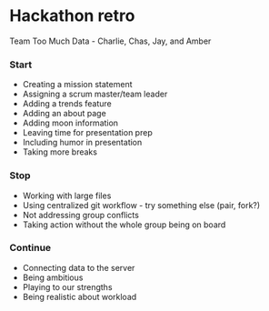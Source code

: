 # Hackathon retro
Team Too Much Data - Charlie, Chas, Jay, and Amber

### Start
- Creating a mission statement
- Assigning a scrum master/team leader
- Adding a trends feature
- Adding an about page
- Adding moon information
- Leaving time for presentation prep
- Including humor in presentation
- Taking more breaks

### Stop
- Working with large files 
- Using centralized git workflow - try something else (pair, fork?)
- Not addressing group conflicts
- Taking action without the whole group being on board

### Continue
- Connecting data to the server
- Being ambitious
- Playing to our strengths
- Being realistic about workload
